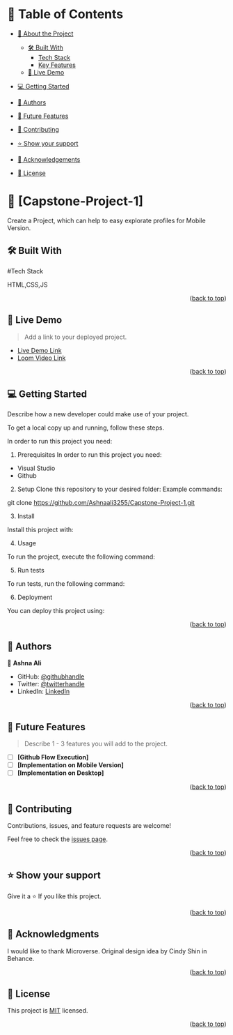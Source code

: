 <a name="readme-top"></a>

<!-- TABLE OF CONTENTS -->

# 📗 Table of Contents

- [📖 About the Project](#about-project)
  - [🛠 Built With](#built-with)
    - [Tech Stack](#tech-stack)
    - [Key Features](#key-features)
  - [🚀 Live Demo](#live-demo)
- [💻 Getting Started](#getting-started)
  
- [👥 Authors](#authors)
- [🔭 Future Features](#future-features)
- [🤝 Contributing](#contributing)
- [⭐️ Show your support](#support)
- [🙏 Acknowledgements](#acknowledgements)
- [📝 License](#license)

<!-- PROJECT DESCRIPTION -->

# 📖 [Capstone-Project-1] <a name="About-Capstone-Project"></a>
Create a Project, which can help to easy explorate profiles for Mobile Version.

## 🛠 Built With <a name="built-with">
#Tech Stack

HTML,CSS,JS
<p align="right">(<a href="#readme-top">back to top</a>)</p>

<!-- LIVE DEMO -->

## 🚀 Live Demo <a name="live-demo"></a>

> Add a link to your deployed project.

- [Live Demo Link](https://ashnaali3255.github.io/Capstone-Project-1/)
- [Loom Video Link](https://www.loom.com/share/a61117f4a89345e5bf551b667c546acd)

<p align="right">(<a href="#readme-top">back to top</a>)</p>

<!-- GETTING STARTED -->

## 💻 Getting Started <a name="getting-started"></a>

Describe how a new developer could make use of your project.

To get a local copy up and running, follow these steps.

In order to run this project you need:

1. Prerequisites
In order to run this project you need:

- Visual Studio
- Github

2. Setup
Clone this repository to your desired folder:
Example commands:

git clone https://github.com/Ashnaali3255/Capstone-Project-1.git

3. Install

Install this project with:

4. Usage
 
 To run the project, execute the following command:

5. Run tests
 
 To run tests, run the following command:

6. Deployment
 
 You can deploy this project using:
<p align="right">(<a href="#readme-top">back to top</a>)</p>

<!-- AUTHORS -->

## 👥 Authors <a name="authors"></a>


👤 **Ashna Ali**

- GitHub: [@githubhandle](https://github.com/Ashnaali3255)
- Twitter: [@twitterhandle](https://twitter.com/twitterhandle)
- LinkedIn: [LinkedIn](https://linkedin.com/in/linkedinhandle)


<p align="right">(<a href="#readme-top">back to top</a>)</p>

<!-- FUTURE FEATURES -->

## 🔭 Future Features <a name="future-features"></a>

> Describe 1 - 3 features you will add to the project.

- [ ] **[Github Flow Execution]**
- [ ] **[Implementation on Mobile Version]**
- [ ] **[Implementation on Desktop]**

<p align="right">(<a href="#readme-top">back to top</a>)</p>

<!-- CONTRIBUTING -->

## 🤝 Contributing <a name="contributing"></a>

Contributions, issues, and feature requests are welcome!

Feel free to check the [issues page](../../issues/).

<p align="right">(<a href="#readme-top">back to top</a>)</p>

<!-- SUPPORT -->

## ⭐️ Show your support <a name="support"></a>

Give it a ⭐️ If you like this project.

<p align="right">(<a href="#readme-top">back to top</a>)</p>

<!-- ACKNOWLEDGEMENTS -->

## 🙏 Acknowledgments <a name="acknowledgements"></a>
I would like to thank Microverse.
Original design idea by Cindy Shin in Behance.

<p align="right">(<a href="#readme-top">back to top</a>)</p>

<!-- LICENSE -->

## 📝 License <a name="license"></a>

This project is [MIT](./LICENSE.md) licensed.


<p align="right">(<a href="#readme-top">back to top</a>)</p>